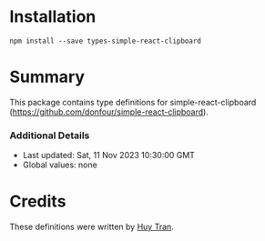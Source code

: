 # Installation

```
npm install --save types-simple-react-clipboard
```

# Summary

This package contains type definitions for simple-react-clipboard (https://github.com/donfour/simple-react-clipboard).

### Additional Details

- Last updated: Sat, 11 Nov 2023 10:30:00 GMT
- Global values: none

# Credits

These definitions were written by [Huy Tran](https://github.com/huytranvn).
